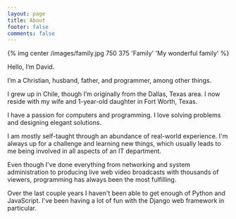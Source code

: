 ```yaml
---
layout: page
title: About
footer: false
comments: false
---
```

{% img center /images/family.jpg 750 375 'Family' 'My wonderful family' %}

Hello, I’m David.

I’m a Christian, husband, father, and programmer, among other things.

I grew up in Chile, though I’m originally from the Dallas, Texas area. I now
reside with my wife and 1-year-old daughter in Fort Worth, Texas.

I have a passion for computers and programming. I love solving problems and
designing elegant solutions.

I am mostly self-taught through an abundance of real-world experience. I'm
always up for a challenge and learning new things, which usually leads to me
being involved in all aspects of an IT department.

Even though I've done everything from networking and system administration to
producing live web video broadcasts with thousands of viewers, programming has
always been the most fulfilling.

Over the last couple years I haven't been able to get enough of Python
and JavaScript. I've been having a lot of fun with the Django web framework in
particular.
